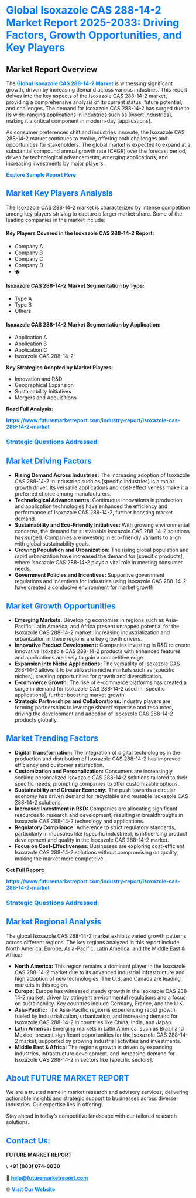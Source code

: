 <h1 style="color: #007BFF;">Global Isoxazole CAS 288-14-2 Market Report 2025-2033: Driving Factors, Growth Opportunities, and Key Players</h1>

<section id="overview">
<h2>Market Report Overview</h2>
<p>The <a href="https://www.futuremarketreport.com/industry-report/isoxazole-cas-288-14-2-market" style="color: #007BFF; text-decoration: none;"><strong>Global Isoxazole CAS 288-14-2 Market</strong></a> is witnessing significant growth, driven by increasing demand across various industries. This report delves into the key aspects of the Isoxazole CAS 288-14-2 market, providing a comprehensive analysis of its current status, future potential, and challenges. The demand for Isoxazole CAS 288-14-2 has surged due to its wide-ranging applications in industries such as [insert industries], making it a critical component in modern-day [applications].</p>
<p>As consumer preferences shift and industries innovate, the Isoxazole CAS 288-14-2 market continues to evolve, offering both challenges and opportunities for stakeholders. The global market is expected to expand at a substantial compound annual growth rate (CAGR) over the forecast period, driven by technological advancements, emerging applications, and increasing investments by major players.</p>
</section>

<section id="overview">
<p><a href="https://www.futuremarketreport.com/request-sample/reportId=120604" style="color: #007BFF; text-decoration: none;"><strong>Explore Sample Report Here</strong></a></p>
</section>

<section id="key-players">
<h2 style="color: #007BFF;">Market Key Players Analysis</h2>
<p>The Isoxazole CAS 288-14-2 market is characterized by intense competition among key players striving to capture a larger market share. Some of the leading companies in the market include:</p>
<h4>Key Players Covered in the Isoxazole CAS 288-14-2 Report:</h4>
<ul><li>Company A</li><li>Company B</li><li>Company C</li><li>Company D</li><li>�</li></ul>
<h4>Isoxazole CAS 288-14-2 Market Segmentation by Type:</h4>
<ul><li>Type A</li><li>Type B</li><li>Others</li></ul>

<h4>Isoxazole CAS 288-14-2 Market Segmentation by Application:</h4>
<ul><li>Application A</li><li>Application B</li><li>Application C</li><li>Isoxazole CAS 288-14-2</li></ul>
<p><strong>Key Strategies Adopted by Market Players:</strong></p>
<ul>
<li>Innovation and R&D</li>
<li>Geographical Expansion</li>
<li>Sustainability Initiatives</li>
<li>Mergers and Acquisitions</li>
</ul>
</section>

<section>
<p><strong>Read Full Analysis: </strong></p><a href="https://www.futuremarketreport.com/industry-report/isoxazole-cas-288-14-2-market" style="color: #007BFF; text-decoration: none;"><strong>https://www.futuremarketreport.com/industry-report/isoxazole-cas-288-14-2-market</strong></a>
<h3 style="color: #007BFF;">Strategic Questions Addressed:</h3>
</section>

<section id="driving-factors">
<h2 style="color: #007BFF;">Market Driving Factors</h2>
<ul>
<li><strong>Rising Demand Across Industries:</strong> The increasing adoption of Isoxazole CAS 288-14-2 in industries such as [specific industries] is a major growth driver. Its versatile applications and cost-effectiveness make it a preferred choice among manufacturers.</li>
<li><strong>Technological Advancements:</strong> Continuous innovations in production and application technologies have enhanced the efficiency and performance of Isoxazole CAS 288-14-2, further boosting market demand.</li>
<li><strong>Sustainability and Eco-Friendly Initiatives:</strong> With growing environmental concerns, the demand for sustainable Isoxazole CAS 288-14-2 solutions has surged. Companies are investing in eco-friendly variants to align with global sustainability goals.</li>
<li><strong>Growing Population and Urbanization:</strong> The rising global population and rapid urbanization have increased the demand for [specific products], where Isoxazole CAS 288-14-2 plays a vital role in meeting consumer needs.</li>
<li><strong>Government Policies and Incentives:</strong> Supportive government regulations and incentives for industries using Isoxazole CAS 288-14-2 have created a conducive environment for market growth.</li>
</ul>
</section>

<section id="growth-opportunities">
<h2 style="color: #007BFF;">Market Growth Opportunities</h2>
<ul>
<li><strong>Emerging Markets:</strong> Developing economies in regions such as Asia-Pacific, Latin America, and Africa present untapped potential for the Isoxazole CAS 288-14-2 market. Increasing industrialization and urbanization in these regions are key growth drivers.</li>
<li><strong>Innovative Product Development:</strong> Companies investing in R&D to create innovative Isoxazole CAS 288-14-2 products with enhanced features and applications are likely to gain a competitive edge.</li>
<li><strong>Expansion into Niche Applications:</strong> The versatility of Isoxazole CAS 288-14-2 allows it to be utilized in niche markets such as [specific niches], creating opportunities for growth and diversification.</li>
<li><strong>E-commerce Growth:</strong> The rise of e-commerce platforms has created a surge in demand for Isoxazole CAS 288-14-2 used in [specific applications], further boosting market growth.</li>
<li><strong>Strategic Partnerships and Collaborations:</strong> Industry players are forming partnerships to leverage shared expertise and resources, driving the development and adoption of Isoxazole CAS 288-14-2 products globally.</li>
</ul>
</section>

<section id="trending-factors">
<h2 style="color: #007BFF;">Market Trending Factors</h2>
<ul>
<li><strong>Digital Transformation:</strong> The integration of digital technologies in the production and distribution of Isoxazole CAS 288-14-2 has improved efficiency and customer satisfaction.</li>
<li><strong>Customization and Personalization:</strong> Consumers are increasingly seeking personalized Isoxazole CAS 288-14-2 solutions tailored to their specific needs, prompting companies to offer customizable options.</li>
<li><strong>Sustainability and Circular Economy:</strong> The push towards a circular economy has driven demand for recyclable and reusable Isoxazole CAS 288-14-2 solutions.</li>
<li><strong>Increased Investment in R&D:</strong> Companies are allocating significant resources to research and development, resulting in breakthroughs in Isoxazole CAS 288-14-2 technology and applications.</li>
<li><strong>Regulatory Compliance:</strong> Adherence to strict regulatory standards, particularly in industries like [specific industries], is influencing product development and quality in the Isoxazole CAS 288-14-2 market.</li>
<li><strong>Focus on Cost-Effectiveness:</strong> Businesses are exploring cost-efficient Isoxazole CAS 288-14-2 solutions without compromising on quality, making the market more competitive.</li>
</ul>
</section>

<section>
<p><strong>Get Full Report: </strong></p><a href="https://www.futuremarketreport.com/industry-report/isoxazole-cas-288-14-2-market" style="color: #007BFF; text-decoration: none;"><strong>https://www.futuremarketreport.com/industry-report/isoxazole-cas-288-14-2-market</strong></a>
<h3 style="color: #007BFF;">Strategic Questions Addressed:</h3>
</section>


<section id="regional-analysis">
<h2 style="color: #007BFF;">Market Regional Analysis</h2>
<p>The global Isoxazole CAS 288-14-2 market exhibits varied growth patterns across different regions. The key regions analyzed in this report include North America, Europe, Asia-Pacific, Latin America, and the Middle East & Africa:</p>
<ul>
<li><strong>North America:</strong> This region remains a dominant player in the Isoxazole CAS 288-14-2 market due to its advanced industrial infrastructure and high adoption of new technologies. The U.S. and Canada are leading markets in this region.</li>
<li><strong>Europe:</strong> Europe has witnessed steady growth in the Isoxazole CAS 288-14-2 market, driven by stringent environmental regulations and a focus on sustainability. Key countries include Germany, France, and the U.K.</li>
<li><strong>Asia-Pacific:</strong> The Asia-Pacific region is experiencing rapid growth, fueled by industrialization, urbanization, and increasing demand for Isoxazole CAS 288-14-2 in countries like China, India, and Japan.</li>
<li><strong>Latin America:</strong> Emerging markets in Latin America, such as Brazil and Mexico, present significant opportunities for the Isoxazole CAS 288-14-2 market, supported by growing industrial activities and investments.</li>
<li><strong>Middle East & Africa:</strong> The region’s growth is driven by expanding industries, infrastructure development, and increasing demand for Isoxazole CAS 288-14-2 in sectors like [specific sectors].</li>
</ul>
</section>

<footer>
<h2 style="color: #007BFF;">About FUTURE MARKET REPORT</h2>
<p>We are a trusted name in market research and advisory services, delivering actionable insights and strategic support to businesses across diverse industries. Our expertise lies in offering:</p>

<p>Stay ahead in today’s competitive landscape with our tailored research solutions.</p>

<h2 style="color: #007BFF;">Contact Us:</h2>
<p><strong>FUTURE MARKET REPORT</strong></p>
<p>📞 <strong>+91 (883) 074-8030</strong></p>
<p>📧 <strong><a href="mailto:help@futuremarketreport.com" style="color: #007BFF;">help@futuremarketreport.com</a></strong></p>
<p>🌐 <strong><a href="https://www.futuremarketreport.com/" style="color: #007BFF;">Visit Our Website</a></strong></p>
</footer>